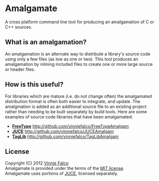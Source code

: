 # Amalgamate

A cross platform command line tool for producing an amalgamation of
C or C++ sources.

## What is an amalgamation?

An amalgamation is an alternate way to distribute a library's source code using
only a few files (as low as one or two). This tool produces an amalgamation by
inlining included files to create one or more large source or header files.

## How is this useful?

For libraries which are mature (i.e. do not change often) the amalgamated
distribution format is often both easier to integrate, and update. The
amalgmation is added as an additional source file to an existing project
rather than needing to be built separately by build tools. Here are some
examples of source code libraries that have been amalgamated:

- **[FreeType][1]** http://github.com/vinniefalco/FreeTypeAmalgam
- **[JUCE][2]** http://github.com/vinniefalco/JUCEAmalgam
- **[TagLib][3]** http://github.com/vinniefalco/TagLibAmalgam

## License

Copyright (C) 2012 [Vinnie Falco][4]<br>
Amalgamate is provided under the terms of the [MIT license][5].<br>
Amalgamate uses portions of [JUCE][2], licensed separately.

[1]: http://www.freetype.org "The FreeType Project"
[2]: http://rawmaterialsoftware.com/juce.php "JUCE"
[3]: http://developer.kde.org/~wheeler/taglib.html "TagLib"
[4]: http://vinniefalco.com "Vinnie Falco's Home Page"
[5]: http://www.opensource.org/licenses/MIT "MIT License"
